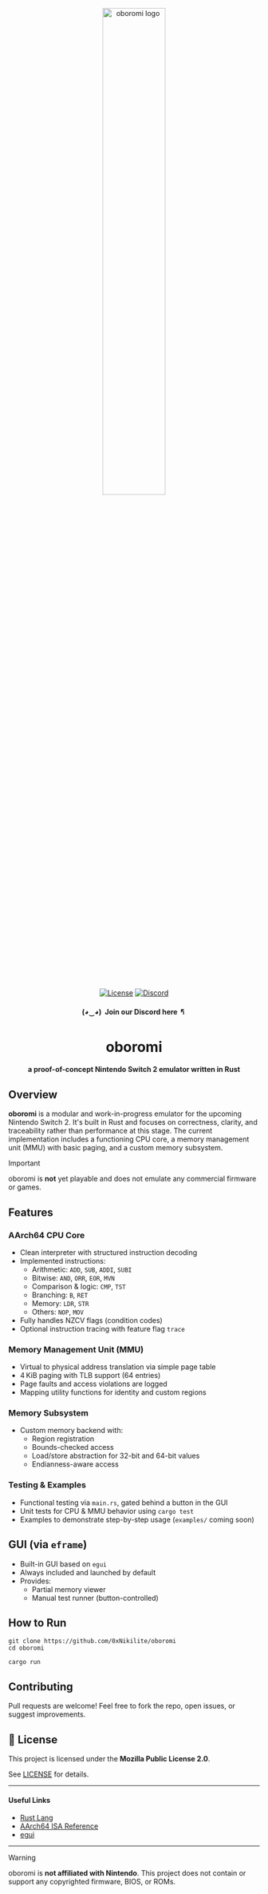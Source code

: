 <p align="center">
  <img src="https://dummyimage.com/400x100/000/fff&text=oboromi" alt="oboromi logo" width="50%" />
</p>

<p align="center">
  <a href="https://github.com/0xNikilite/oboromi/blob/main/LICENSE"><img alt="License" src="https://img.shields.io/badge/license-MPL%202.0-blue.svg?style=flat"></a>
  <a href="https://discord.gg/g9sehj8bPz"><img alt="Discord" src="https://img.shields.io/discord/1387476383663390732?style=flat&label=Discord&color=5865F2&logo=discord&logoColor=white"></a>
</p>

<h4 align="center">(◕‿◕)&nbsp;&nbsp;Join our Discord here 🢰</h4>

<h1 align="center">oboromi</h1>
<h4 align="center">a proof-of-concept Nintendo Switch 2 emulator written in Rust</h4>

## Overview

**oboromi** is a modular and work-in-progress emulator for the upcoming Nintendo Switch 2. It's built in Rust and focuses on correctness, clarity, and traceability rather than performance at this stage. The current implementation includes a functioning CPU core, a memory management unit (MMU) with basic paging, and a custom memory subsystem.

> [!IMPORTANT]  
> oboromi is **not** yet playable and does not emulate any commercial firmware or games.

## Features

### AArch64 CPU Core
- Clean interpreter with structured instruction decoding
- Implemented instructions:
  - Arithmetic: `ADD`, `SUB`, `ADDI`, `SUBI`
  - Bitwise: `AND`, `ORR`, `EOR`, `MVN`
  - Comparison & logic: `CMP`, `TST`
  - Branching: `B`, `RET`
  - Memory: `LDR`, `STR`
  - Others: `NOP`, `MOV`
- Fully handles NZCV flags (condition codes)
- Optional instruction tracing with feature flag `trace`

### Memory Management Unit (MMU)
- Virtual to physical address translation via simple page table
- 4 KiB paging with TLB support (64 entries)
- Page faults and access violations are logged
- Mapping utility functions for identity and custom regions

### Memory Subsystem
- Custom memory backend with:
  - Region registration
  - Bounds-checked access
  - Load/store abstraction for 32-bit and 64-bit values
  - Endianness-aware access

### Testing & Examples
- Functional testing via `main.rs`, gated behind a button in the GUI
- Unit tests for CPU & MMU behavior using `cargo test`
- Examples to demonstrate step-by-step usage (`examples/` coming soon)

## GUI (via `eframe`)
- Built-in GUI based on `egui`
- Always included and launched by default
- Provides:
  - Partial memory viewer
  - Manual test runner (button-controlled)

## How to Run

```shell
git clone https://github.com/0xNikilite/oboromi
cd oboromi

cargo run
````

## Contributing

Pull requests are welcome! Feel free to fork the repo, open issues, or suggest improvements.

## 📜 License

This project is licensed under the **Mozilla Public License 2.0**.

See [LICENSE](LICENSE) for details.

---

#### Useful Links

* [Rust Lang](https://www.rust-lang.org/)
* [AArch64 ISA Reference](https://developer.arm.com/documentation/ddi0596/latest)
* [egui](https://github.com/emilk/egui)

---

> [!WARNING]  
> oboromi is **not affiliated with Nintendo**. This project does not contain or support any copyrighted firmware,
BIOS, or ROMs.
